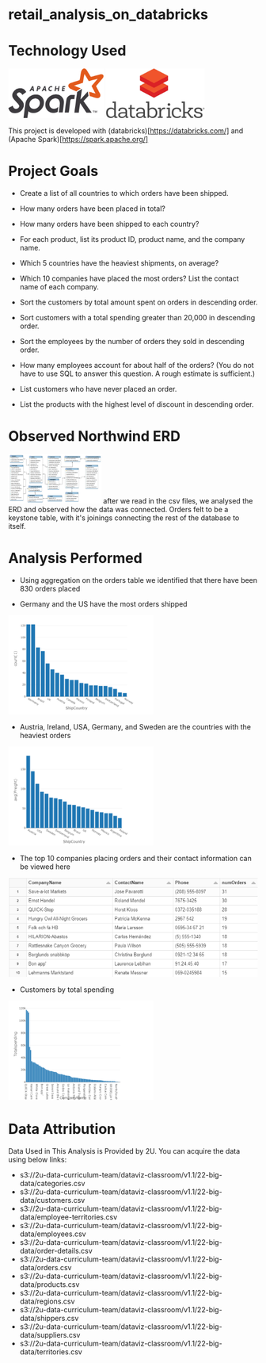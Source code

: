 
# retail_analysis_on_databricks

# Technology Used
<img src='https://github.com/DuncanMPlate/retail_analysis_on_databricks/blob/main/Apache_Spark_logo.png?raw=true' height='100px'>
<img src='https://github.com/DuncanMPlate/retail_analysis_on_databricks/blob/main/databricks-logo.jpg?raw=true?raw=true' height='100px'>

This project is developed with (databricks)[https://databricks.com/] and (Apache Spark)[https://spark.apache.org/]

# Project Goals

* Create a list of all countries to which orders have been shipped.

* How many orders have been placed in total?

* How many orders have been shipped to each country?

* For each product, list its product ID, product name, and the company name.

* Which 5 countries have the heaviest shipments, on average?

* Which 10 companies have placed the most orders? List the contact name of each company.

* Sort the customers by total amount spent on orders in descending order.

* Sort customers with a total spending greater than 20,000 in descending order.

* Sort the employees by the number of orders they sold in descending order.

* How many employees account for about half of the orders? (You do not have to use SQL to answer this question. A rough estimate is sufficient.)

* List customers who have never placed an order.

* List the products with the highest level of discount in descending order.

# Observed Northwind ERD 
<img src='https://github.com/DuncanMPlate/retail_analysis_on_databricks/blob/main/ERD.png?raw=true' height='100px'>
after we read in the csv files, we analysed the ERD and observed how the data was connected. Orders felt to be a keystone table, with it's joinings connecting the rest of the database to itself. 

# Analysis Performed

* Using aggregation on the orders table we identified that there have been 830 orders placed

* Germany and the US have the most orders shipped 
<img src='https://github.com/DuncanMPlate/retail_analysis_on_databricks/blob/main/orders_by_country.png?raw=true' height='200px'>

* Austria, Ireland, USA, Germany, and Sweden are the countries with the heaviest orders 
<img src='https://github.com/DuncanMPlate/retail_analysis_on_databricks/blob/main/freight_by_country.png?raw=true' height='200px'>

* The top 10 companies placing orders and their contact information can be viewed here 
<img src='https://github.com/DuncanMPlate/retail_analysis_on_databricks/blob/main/companies_by_orders.png?raw=true' height='200px'>

* Customers by total spending 
<img src='https://github.com/DuncanMPlate/retail_analysis_on_databricks/blob/main/total_spending_by_company.png?raw=true' height='200px'>

# Data Attribution
Data Used in This Analysis is Provided by 2U. You can acquire the data using below links: 
* s3://2u-data-curriculum-team/dataviz-classroom/v1.1/22-big-data/categories.csv
* s3://2u-data-curriculum-team/dataviz-classroom/v1.1/22-big-data/customers.csv
* s3://2u-data-curriculum-team/dataviz-classroom/v1.1/22-big-data/employee-territories.csv
* s3://2u-data-curriculum-team/dataviz-classroom/v1.1/22-big-data/employees.csv
* s3://2u-data-curriculum-team/dataviz-classroom/v1.1/22-big-data/order-details.csv
* s3://2u-data-curriculum-team/dataviz-classroom/v1.1/22-big-data/orders.csv
* s3://2u-data-curriculum-team/dataviz-classroom/v1.1/22-big-data/products.csv
* s3://2u-data-curriculum-team/dataviz-classroom/v1.1/22-big-data/regions.csv
* s3://2u-data-curriculum-team/dataviz-classroom/v1.1/22-big-data/shippers.csv
* s3://2u-data-curriculum-team/dataviz-classroom/v1.1/22-big-data/suppliers.csv
* s3://2u-data-curriculum-team/dataviz-classroom/v1.1/22-big-data/territories.csv
